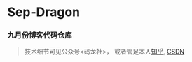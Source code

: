 # Sep-Dragon
### 九月份博客代码仓库
> 技术细节可见公众号<码龙社>， 或者管足本人[知乎](https://www.zhihu.com/people/TuringEmmy), [CSDN](https://blog.csdn.net/sinat_26745777)
